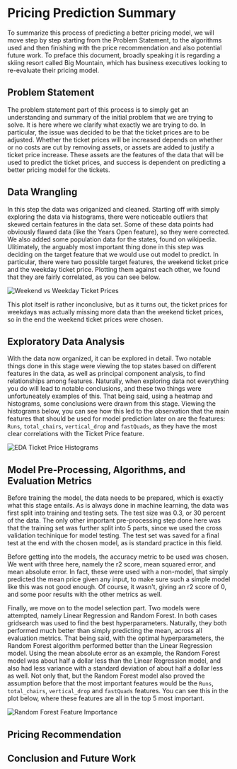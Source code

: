 # Pricing Prediction Summary

To summarize this process of predicting a better pricing model, we will move step by step starting from the Problem Statement, to the algorithms used and then finishing with the price recommendation and also potential future work. To preface this document, broadly speaking it is regarding a skiing resort called Big Mountain, which has business executives looking to re-evaluate their pricing model.

## Problem Statement

The problem statement part of this process is to simply get an understanding and summary of the initial problem that we are trying to solve. It is here where we clarify what exactly we are trying to do. In particular, the issue was decided to be that the ticket prices are to be adjusted. Whether the ticket prices will be increased depends on whether or no costs are cut by removing assets, or assets are added to justify a ticket price increase. These assets are the features of the data that will be used to predict the ticket prices, and success is dependent on predicting a better pricing model for the tickets.

## Data Wrangling

In this step the data was origanized and cleaned. Starting off with simply exploring the data via histograms, there were noticeable outliers that skewed certain features in the data set. Some of these data points had obviously flawed data (like the Years Open feature), so they were corrected. We also added some population data for the states, found on wikipedia. Ulitimately, the arguably most important thing done in this step was deciding on the target feature that we would use out model to predict. In particular, there were two possible target features, the weekend ticket price and the weekday ticket price. Plotting them against each other, we found that they are fairly correlated, as you can see below.

![Weekend vs Weekday Ticket Prices](https://user-images.githubusercontent.com/41649635/204149826-488d37fb-1c9d-415d-ae10-cd502b6b8db1.jpg)

This plot itself is rather inconclusive, but as it turns out, the ticket prices for weekdays was actually missing more data than the weekend ticket prices, so in the end the weekend ticket prices were chosen.

## Exploratory Data Analysis

With the data now organized, it can be explored in detail. Two notable things done in this stage were viewing the top states based on different features in the data, as well as principal component analysis, to find relationships among features. Naturally, when exploring data not everything you do will lead to notable conclusions, and these two things were unfortuneately examples of this. That being said, using a heatmap and histograms, some conclusions were drawn from this stage. Viewing the histograms below, you can see how this led to the observation that the main features that should be used for model prediction later on are the features: `Runs`, `total_chairs`, `vertical_drop` and `fastQuads`, as they have the most clear correlations with the Ticket Price feature.

![EDA Ticket Price Histograms](https://user-images.githubusercontent.com/41649635/204167016-70fed085-5e89-4d88-9405-f163da6e6414.jpg)

## Model Pre-Processing, Algorithms, and Evaluation Metrics

Before training the model, the data needs to be prepared, which is exactly what this stage entails. As is always done in machine learning, the data was first split into training and testing sets. The test size was 0.3, or 30 percent of the data. The only other important pre-processing step done here was that the training set was further split into 5 parts, since we used the cross validation techinique for model testing. The test set was saved for a final test at the end with the chosen model, as is standard practice in this field.

Before getting into the models, the accuracy metric to be used was chosen. We went with three here, namely the r2 score, mean squared error, and mean absolute error. In fact, these were used with a non-model, that simply predicted the mean price given any input, to make sure such a simple model like this was not good enough. Of course, it wasn't, giving an r2 score of 0, and some poor results with the other metrics as well. 

Finally, we move on to the model selection part. Two models were attempted, namely Linear Regression and Random Forest. In both cases gridsearch was used to find the best hyperparameters. Naturally, they both performed much better than simply predicting the mean, across all evaluation metrics. That being said, with the optimal hyperparameters, the Random Forest algorithm performed better than the Linear Regression model. Using the mean absolute error as an example, the Random Forest model was about half a dollar less than the Linear Regression model, and also had less variance with a standard deviation of about half a dollar less as well. Not only that, but the Random Forest model also proved the assumption before that the most important features would be the `Runs`, `total_chairs`, `vertical_drop` and `fastQuads` features. You can see this in the plot below, where these features are all in the top 5 most important.

![Random Forest Feature Importance](https://user-images.githubusercontent.com/41649635/204174851-e3e96148-22b1-4d24-9045-1ef5e0cd2b1f.jpg)

## Pricing Recommendation 

## Conclusion and Future Work



